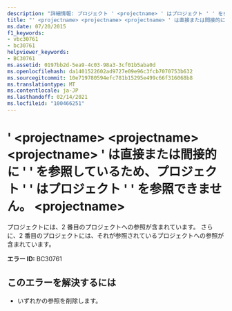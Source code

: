 ```yaml
---
description: "詳細情報: プロジェクト ' <projectname> ' はプロジェクト ' ' を参照できません。 ' ' が <projectname> <projectname> 直接または間接的に ' ' を参照 <projectname> しています。"
title: "' <projectname> <projectname> <projectname> ' は直接または間接的に ' ' を参照しているため、プロジェクト ' ' はプロジェクト ' ' を参照できません。 <projectname>"
ms.date: 07/20/2015
f1_keywords:
- vbc30761
- bc30761
helpviewer_keywords:
- BC30761
ms.assetid: 0197bb2d-5ea9-4c03-98a3-3cf01b5aba0d
ms.openlocfilehash: da1401522602ad9727e09e96c3fcb7070753b632
ms.sourcegitcommit: 10e719780594efc781b15295e499c66f316068b8
ms.translationtype: MT
ms.contentlocale: ja-JP
ms.lasthandoff: 02/14/2021
ms.locfileid: "100466251"
---
```

# <a name="project-projectname-cannot-reference-project-projectname-because-projectname-directly-or-indirectly-references-projectname"></a>' \<projectname> \<projectname> \<projectname> ' は直接または間接的に ' ' を参照しているため、プロジェクト ' ' はプロジェクト ' ' を参照できません。 \<projectname>

プロジェクトには、2 番目のプロジェクトへの参照が含まれています。 さらに、2 番目のプロジェクトには、それが参照されているプロジェクトへの参照が含まれています。  
  
 **エラー ID:** BC30761  
  
## <a name="to-correct-this-error"></a>このエラーを解決するには  
  
- いずれかの参照を削除します。
